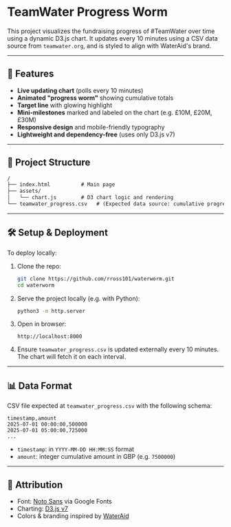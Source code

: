 # TeamWater Progress Worm

This project visualizes the fundraising progress of #TeamWater over time using a dynamic D3.js chart. It updates every 10 minutes using a CSV data source from `teamwater.org`, and is styled to align with WaterAid's brand.

---

## 🚀 Features

* **Live updating chart** (polls every 10 minutes)
* **Animated "progress worm"** showing cumulative totals
* **Target line** with glowing highlight
* **Mini-milestones** marked and labeled on the chart (e.g. £10M, £20M, £30M)
* **Responsive design** and mobile-friendly typography
* **Lightweight and dependency-free** (uses only D3.js v7)

---

## 📁 Project Structure

```txt
/
├── index.html          # Main page
├── assets/
│   └── chart.js        # D3 chart logic and rendering
└── teamwater_progress.csv   # (Expected data source: cumulative progress log)
```

---

## 🛠 Setup & Deployment

To deploy locally:

1. Clone the repo:

   ```bash
   git clone https://github.com/rross101/waterworm.git
   cd waterworm
   ```

2. Serve the project locally (e.g. with Python):

   ```bash
   python3 -m http.server
   ```

3. Open in browser:

   ```
   http://localhost:8000
   ```

4. Ensure `teamwater_progress.csv` is updated externally every 10 minutes. The chart will fetch it on each interval.

---

## 📊 Data Format

CSV file expected at `teamwater_progress.csv` with the following schema:

```csv
timestamp,amount
2025-07-01 00:00:00,500000
2025-07-01 05:00:00,725000
...
```

* `timestamp`: in `YYYY-MM-DD HH:MM:SS` format
* `amount`: integer cumulative amount in GBP (e.g. `7500000`)

---

## 📎 Attribution

* Font: [Noto Sans](https://fonts.google.com/specimen/Noto+Sans) via Google Fonts
* Charting: [D3.js v7](https://d3js.org/)
* Colors & branding inspired by [WaterAid](https://www.wateraid.org/)
